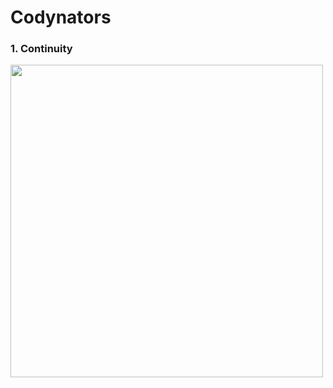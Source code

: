 # Codynators

### 1. Continuity
<img src="https://user-images.githubusercontent.com/56003992/127262876-6703dc7e-22ff-43b0-83e4-9a1eebbe9135.jpg"  width="500" height="500">
